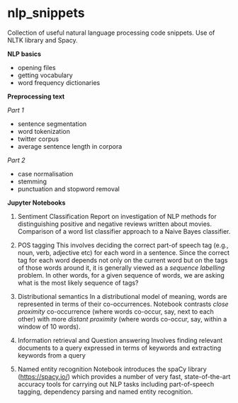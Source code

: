 # nlp_snippets
Collection of useful natural language processing code snippets. Use of NLTK library and Spacy.

**NLP basics**
- opening files
- getting vocabulary
- word frequency dictionaries

**Preprocessing text**

<em>Part 1</em>
- sentence segmentation
- word tokenization
- twitter corpus
- average sentence length in corpora

<em>Part 2</em>
- case normalisation
- stemming
- punctuation and stopword removal

**Jupyter Notebooks**

1. Sentiment Classification
Report on investigation of NLP methods for distinguishing positive and negative reviews written about movies. Comparison of a word list classifier approach to a Naive Bayes classifier.

2. POS tagging
This involves deciding the correct part-of speech tag (e.g., noun, verb, adjective etc) for each word in a sentence.  Since the correct tag for each word depends not only on the current word but on the tags of those words around it, it is generally viewed as a *sequence labelling* problem.  In other words, for a given sequence of words, we are asking what is the most likely sequence of tags?
 
3. Distributional semantics
In a distributional model of meaning, words are represented in terms of their co-occurrences. Notebook contrasts *close proximity* co-occurrence (where words co-occur, say, next to each other) with more *distant proximity* (where words co-occur, say, within a window of 10 words).

4. Information retrieval and Question answering
Involves finding relevant documents to a query expressed in terms of keywords and extracting keywords from a query

5. Named entity recognition
Notebook introduces the spaCy library (https://spacy.io/) which provides a number of very fast, state-of-the-art accuracy tools for carrying out NLP tasks including part-of-speech tagging, dependency parsing and named entity recognition.

